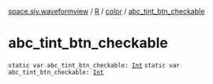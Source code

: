 [space.siy.waveformview](../../index.md) / [R](../index.md) / [color](index.md) / [abc_tint_btn_checkable](./abc_tint_btn_checkable.md)

# abc_tint_btn_checkable

`static var abc_tint_btn_checkable: `[`Int`](https://kotlinlang.org/api/latest/jvm/stdlib/kotlin/-int/index.html)
`static var abc_tint_btn_checkable: `[`Int`](https://kotlinlang.org/api/latest/jvm/stdlib/kotlin/-int/index.html)